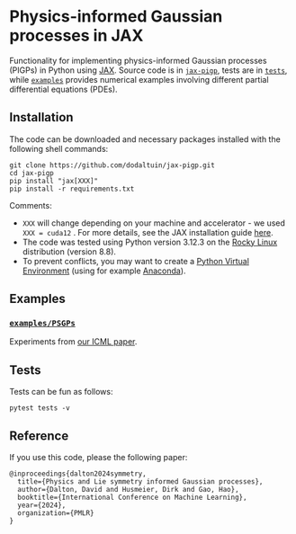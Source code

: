 # Physics-informed Gaussian processes in JAX

Functionality for implementing physics-informed Gaussian processes (PIGPs) in Python using [JAX](https://github.com/google/jax). Source code is in 
[``jax-pigp``](jax_pigp), tests are in [``tests``](tests), while [``examples``](examples) provides numerical examples involving different partial differential equations (PDEs).


## Installation
The code can be downloaded and necessary packages installed with the following shell commands:

```
git clone https://github.com/dodaltuin/jax-pigp.git
cd jax-pigp
pip install "jax[XXX]"
pip install -r requirements.txt
```

Comments: 

* ``XXX`` will change depending on your machine and accelerator - we used ``XXX = cuda12`` . For more details, see the JAX installation guide [here](https://jax.readthedocs.io/en/latest/installation.html).
* The code was tested using Python version 3.12.3 on the [Rocky Linux](https://rockylinux.org/) distribution (version 8.8).
* To prevent conflicts, you may want to create a [Python Virtual Environment](https://docs.python.org/3/tutorial/venv.html) (using for example [Anaconda](https://www.anaconda.com/download)).

## Examples

### [``examples/PSGPs``](examples/PSGPs)

Experiments from [our ICML paper](https://openreview.net/forum?id=1V50J0emll).

## Tests

Tests can be fun as follows:

```
pytest tests -v
```

## Reference

If you use this code, please the following paper:

```
@inproceedings{dalton2024symmetry,
  title={Physics and Lie symmetry informed Gaussian processes},
  author={Dalton, David and Husmeier, Dirk and Gao, Hao},
  booktitle={International Conference on Machine Learning},
  year={2024},
  organization={PMLR}
}
```
